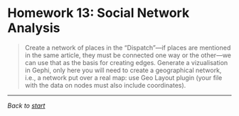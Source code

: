 # Homework 13: Social Network Analysis

> Create a network of places in the “Dispatch”—if places are mentioned in the same article, they must be connected one way or the other—we can use that as the basis for creating edges. Generate a vizualisation in Gephi, only here you will need to create a geographical network, i.e., a network put over a real map: use Geo Layout plugin (your file with the data on nodes must also include coordinates).




****

_Back to [start](https://elisabethluif.github.io/)_
